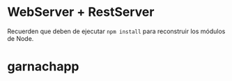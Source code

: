 # WebServer + RestServer

Recuerden que deben de ejecutar ```npm install``` para reconstruir los módulos de Node.
# garnachapp
